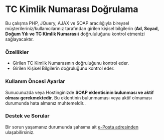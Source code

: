 # TC Kimlik Numarası Doğrulama
Bu çalışma PHP, JQuery, AJAX ve SOAP aracılığıyla bireysel müşterileriniz/kullanıcılarınız tarafından girilen kişisel bilgilerin (**Ad, Soyad, Doğum Yılı ve TC Kimlik Numarası**) doğrululuğunu kontrol etmenizi sağlayacaktır.
### Özellikler
- Girilen TC Kimlik Numarasının doğruluğunu kontrol eder.
- Girilen Kişisel Bilgilerin doğruluğunu kontrol eder.
### Kullanım Öncesi Ayarlar
Sunucunuzda veya Hostinginizde **SOAP eklentisinin bulunması ve aktif olması gerekmektedir**. Bu eklentinin bulunmaması veya aktif olmaması durumunda hata almanız muhtemeldir..
### Destek ve Sorular 
Bir sorun yaşamanız durumunda şahsıma ait [e-Posta adresinden](ates.serhat@bilgetopluluk.com) ulaşabilirsiniz. 
